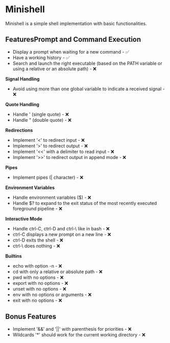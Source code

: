 # Minishell
Minishell is a simple shell implementation with basic functionalities.

## Features**Prompt and Command Execution**
- Display a prompt when waiting for a new command - :white_check_mark:
- Have a working history - :white_check_mark:
- Search and launch the right executable (based on the PATH variable or using a relative or an absolute path) - :x:

**Signal Handling**
- Avoid using more than one global variable to indicate a received signal - :x:

**Quote Handling**
- Handle ' (single quote) - :x:
- Handle " (double quote) - :x:

**Redirections**
- Implement '<' to redirect input - :x:
- Implement '>' to redirect output - :x:
- Implement '<<' with a delimiter to read input - :x:
- Implement '>>' to redirect output in append mode - :x:

**Pipes**
- Implement pipes (| character) - :x:

**Environment Variables**
- Handle environment variables ($) - :x:
- Handle $? to expand to the exit status of the most recently executed foreground pipeline - :x:

**Interactive Mode**
- Handle ctrl-C, ctrl-D and ctrl-\ like in bash - :x:
- ctrl-C displays a new prompt on a new line - :x:
- ctrl-D exits the shell - :x:
- ctrl-\ does nothing - :x:

**Builtins**
- echo with option -n - :x:
- cd with only a relative or absolute path - :x:
- pwd with no options - :x:
- export with no options - :x:
- unset with no options - :x:
- env with no options or arguments - :x:
- exit with no options - :x:

## Bonus Features
- Implement '&&' and '||' with parenthesis for priorities - :x:
- Wildcards '*' should work for the current working directory - :x: